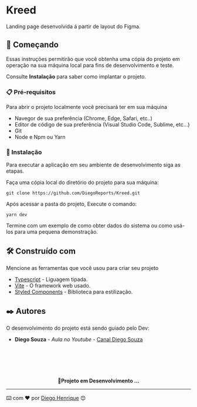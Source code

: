 # Kreed

Landing page desenvolvida á partir de layout do Figma.

## 🚀 Começando

Essas instruções permitirão que você obtenha uma cópia do projeto em operação na sua máquina local para fins de desenvolvimento e teste.

Consulte **Instalação** para saber como implantar o projeto.

### 📋 Pré-requisitos

Para abrir o projeto localmente você precisará ter em sua máquina

- Navegor de sua preferência (Chrome, Edge, Safari, etc..)
- Editor de código de sua preferência (Visual Studio Code, Sublime, etc...)
- Git
- Node e Npm ou Yarn

### 🔧 Instalação

Para executar a aplicação em seu ambiente de desenvolvimento siga as etapas.

Faça uma cópia local do diretório do projeto para sua máquina:

```
git clone https://github.com/DiegoReports/Kreed.git
```

Após acessar a pasta do projeto, Execute o comando:

```
yarn dev
```

Termine com um exemplo de como obter dados do sistema ou como usá-los para uma pequena demonstração.

## 🛠️ Construído com

Mencione as ferramentas que você usou para criar seu projeto

- [Typescript](https://www.typescriptlang.org/) - Liguagem tipada.
- [Vite](https://vitejs.dev/) - O framework web usado.
- [Styled Components](https://styled-components.com/) - Biblioteca para estilização.

## ✒️ Autores

O desenvolvimento do projeto está sendo guiado pelo Dev:

- **Diego Souza** - _Aula no Youtube_ - [Canal Diego Souza](https://www.youtube.com/watch?v=h8mUkxCDT-g)

<br>
<br>
<br>
<br>
<strong>
<p align='center'>🚧Projeto em Desenvolvimento ...
</p>
</strong>

---

⌨️ com ❤️ por [Diego Henrique](https://www.linkedin.com/in/diego-henrique-sg) 😊
